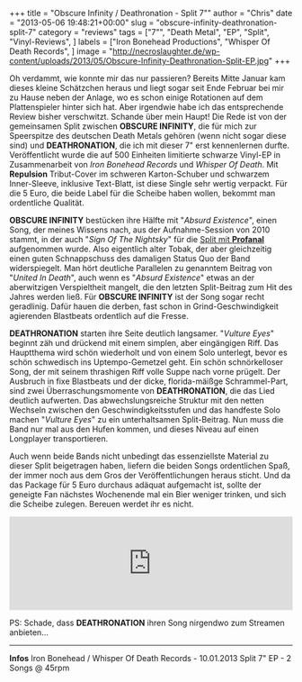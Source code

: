 +++
title = "Obscure Infinity / Deathronation - Split 7\""
author = "Chris"
date = "2013-05-06 19:48:21+00:00"
slug = "obscure-infinity-deathronation-split-7"
category = "reviews"
tags = ["7\"", "Death Metal", "EP", "Split", "Vinyl-Reviews", ]
labels = ["Iron Bonehead Productions", "Whisper Of Death Records", ]
image = "http://necroslaughter.de/wp-content/uploads/2013/05/Obscure-Infinity-Deathronation-Split-EP.jpg"
+++

Oh verdammt, wie konnte mir das nur passieren? Bereits Mitte Januar kam dieses kleine Schätzchen heraus und liegt sogar seit Ende Februar bei mir zu Hause neben der Anlage, wo es schon einige Rotationen auf dem Plattenspieler hinter sich hat. Aber irgendwie habe ich das entsprechende Review bisher verschwitzt. Schande über mein Haupt!
Die Rede ist von der gemeinsamen Split zwischen **OBSCURE INFINITY**, die für mich zur Speerspitze des deutschen Death Metals gehören (wenn nicht sogar diese sind) und **DEATHRONATION**, die ich mit dieser 7" erst kennenlernen durfte. Veröffentlicht wurde die auf 500 Einheiten limitierte schwarze Vinyl-EP in Zusammenarbeit von _Iron Bonehead Records_ und _Whisper Of Death_. Mit **Repulsion** Tribut-Cover im schweren Karton-Schuber und schwarzem Inner-Sleeve, inklusive Text-Blatt, ist diese Single sehr wertig verpackt. Für die 5 Euro, die beide Label für die Scheibe haben wollen, bekommt man ordentliche Qualität.

**OBSCURE INFINITY** bestücken ihre Hälfte mit "_Absurd Existence_", einen Song, der meines Wissens nach, aus der Aufnahme-Session von 2010 stammt, in der auch "_Sign Of The Nightsky_" für die <a href="http://necroslaughter.de/2011/07/profanal-obscure-infinity-united-in-death/" title="Profanal / Obscure Infinity – United In Death">Split mit **Profanal**</a> aufgenommen wurde. Also eigentlich alter Tobak, der aber gleichzeitig einen guten Schnappschuss des damaligen Status Quo der Band widerspiegelt. Man hört deutliche Parallelen zu genanntem Beitrag von "_United In Death_", auch wenn es "_Absurd Existence_" etwas an der aberwitzigen Verspieltheit mangelt, die den letzten Split-Beitrag zum Hit des Jahres werden ließ. Für **OBSCURE INFINITY** ist der Song sogar recht geradlinig. Dafür hauen die derben, fast schon in Grind-Geschwindigkeit agierenden Blastbeats ordentlich auf die Fresse.

**DEATHRONATION** starten ihre Seite deutlich langsamer. "_Vulture Eyes_" beginnt zäh und drückend mit einem simplen, aber eingängigen Riff. Das Hauptthema wird schön wiederholt und von einem Solo unterlegt, bevor es schön schwedisch ins Uptempo-Gemetzel geht. Ein schön schnörkelloser Song, der mit seinem thrashigen Riff volle Suppe nach vorne prügelt. Der Ausbruch in fixe Blastbeats und der dicke, florida-mäißge Schrammel-Part, sind zwei Überraschungsmomente von **DEATHRONATION**, die das Lied deutlich aufwerten.
Das abwechslungsreiche Struktur mit den netten Wechseln zwischen den Geschwindigkeitsstufen und das handfeste Solo machen "_Vulture Eyes_" zu ein unterhaltsamen Split-Beitrag. Nun muss die Band nur mal aus den Hufen kommen, und dieses Niveau auf einen Longplayer transportieren.

Auch wenn beide Bands nicht unbedingt das essenziellste Material zu dieser Split beigetragen haben, liefern die beiden Songs ordentlichen Spaß, der immer noch aus dem Gros der Veröffentlichungen heraus sticht. Und da das Package für 5 Euro durchaus adäquat aufgemacht ist, sollte der geneigte Fan nächstes Wochenende mal ein Bier weniger trinken, und sich die Scheibe zulegen. Bereuen werdet ihr es nicht.

<iframe frameborder="no" height="166" scrolling="no" src="https://w.soundcloud.com/player/?url=http%3A%2F%2Fapi.soundcloud.com%2Ftracks%2F67336255" width="100%"></iframe>

PS: Schade, dass **DEATHRONATION** ihren Song nirgendwo zum Streamen anbieten...



---
**Infos**
Iron Bonehead / Whisper Of Death Records - 10.01.2013
Split 7" EP - 2 Songs @ 45rpm
